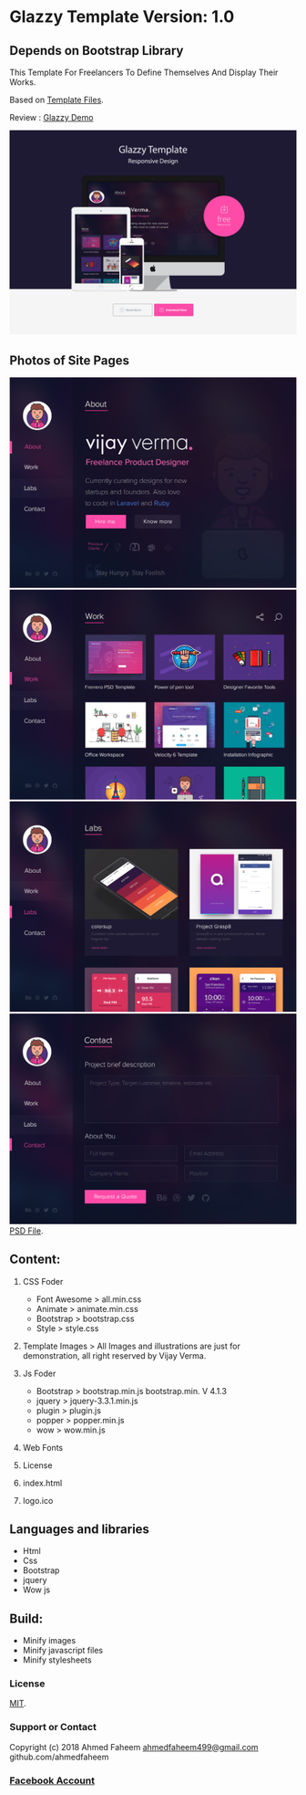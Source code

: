 # Glazzy Template Version: 1.0
## Depends on  Bootstrap Library
This Template For Freelancers To Define Themselves And Display Their Works.

Based on [Template Files](https://github.com/ahmedfaheem/Glazzy-Theme).

Review : [Glazzy Demo](https://ahmedfaheem.github.io/Glazzy-Theme/)

![Glazzy Image](https://github.com/ahmedfaheem/Glazzy-Theme/blob/master/glazzy-image.png)

##  Photos of Site Pages
![About Image](https://github.com/ahmedfaheem/Glazzy-Theme/blob/master/images/Photos-of-Site-Pages/about.png)
![Work Image](https://github.com/ahmedfaheem/Glazzy-Theme/blob/master/images/Photos-of-Site-Pages/work.png)
![Labs Image](https://github.com/ahmedfaheem/Glazzy-Theme/blob/master/images/Photos-of-Site-Pages/labs.png)
![Contact Us Image](https://github.com/ahmedfaheem/Glazzy-Theme/blob/master/images/Photos-of-Site-Pages/contact.png)
[PSD File](https://github.com/ahmedfaheem/Glazzy-Theme/blob/master/psd%20file.zip).

## Content:
1. CSS Foder
     - Font Awesome > all.min.css
     - Animate      > animate.min.css
     - Bootstrap    > bootstrap.css
     - Style        > style.css
    
2. Template Images > All Images and illustrations are just for demonstration, all right reserved by Vijay Verma.

3. Js Foder
     - Bootstrap  > bootstrap.min.js	 bootstrap.min. V 4.1.3
     - jquery     > jquery-3.3.1.min.js	
     - plugin     > plugin.js	  
     - popper     > popper.min.js
     - wow        > wow.min.js
     
3. Web Fonts 

4. License

5. index.html

6. logo.ico    
    
 ## Languages and libraries  
 - Html
 - Css
 - Bootstrap
 - jquery
 - Wow js
 
    
## Build:

- Minify images
- Minify javascript files
- Minify stylesheets

### License

[MIT](https://github.com/ahmedfaheem/Glazzy-Theme/blob/master/License).

### Support or Contact
 Copyright (c) 2018 Ahmed Faheem  ahmedfaheem499@gmail.com github.com/ahmedfaheem
 
 ### [Facebook Account](https://www.facebook.com/A7medfaheem)


